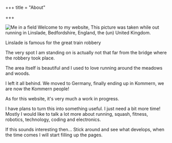 +++
title = "About"

+++

![Me in a field](/images/me-in-a-field.png)
Welcome to my website, This picture was taken while out running in Linslade, Bedfordshire, England, the (un) United Kingdom.

Linslade is famous for the great train robbery

The very spot I am standing on is actually not that far from the bridge where the robbery took place.

The area itself is beautiful and I used to love running around the meadows and woods.

I left it all behind. We moved to Germany, finally ending up in Kommern, we are now the Kommern people!

As for this website, it's very much a work in progress.

I have plans to turn this into something useful. I just need a bit more time! Mostly I would like to talk a lot more about running, squash, fitness, robotics, technology, coding and electronics. 

If this sounds interesting then... Stick around and see what develops, when the time comes I will start filling up the pages.